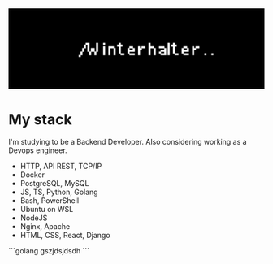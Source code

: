 <div id="header" align="center">
  <img src="back2.png" alt="banner">
</div>
  <h1>My stack</h1>
  I'm studying to be a Backend Developer. Also considering working as a Devops engineer. 
  <ul>
    <li>HTTP, API REST, TCP/IP</li>
    <li>Docker</li>
    <li>PostgreSQL, MySQL</li>
    <li>JS, TS, Python, Golang</li>
    <li>Bash, PowerShell</li>
    <li>Ubuntu on WSL</li>
    <li>NodeJS</li>
    <li>Nginx, Apache</li>
    <li>HTML, CSS, React, Django</li>
  </ul>
```golang
gszjdsjdsdh
```
